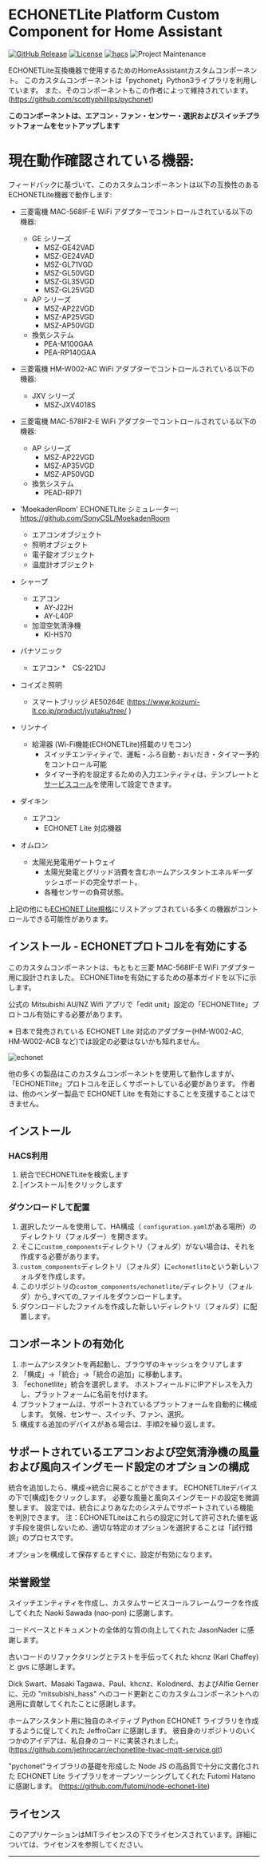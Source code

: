# ECHONETLite Platform Custom Component for Home Assistant

[![GitHub Release][releases-shield]][releases]
[![License][license-shield]](LICENSE)
[![hacs][hacsbadge]][hacs]
![Project Maintenance][maintenance-shield]

ECHONETLite互換機器で使用するためのHomeAssistantカスタムコンポーネント。
このカスタムコンポーネントは「pychonet」Python3ライブラリを利用しています。
また、そのコンポーネントもこの作者によって維持されています。
(https://github.com/scottyphillips/pychonet)

**このコンポーネントは、エアコン・ファン・センサー・選択およびスイッチプラットフォームをセットアップします**

# 現在動作確認されている機器:
フィードバックに基づいて、このカスタムコンポーネントは以下の互換性のあるECHONETLite機器で動作します:

* 三菱電機 MAC-568IF-E WiFi アダプターでコントロールされている以下の機器:
  * GE シリーズ
     * MSZ-GE42VAD
     * MSZ-GE24VAD
     * MSZ-GL71VGD
     * MSZ-GL50VGD
     * MSZ-GL35VGD
     * MSZ-GL25VGD
  * AP シリーズ
     * MSZ-AP22VGD
     * MSZ-AP25VGD
     * MSZ-AP50VGD
  * 換気システム
     * PEA-M100GAA
     * PEA-RP140GAA

* 三菱電機 HM-W002-AC WiFi アダプターでコントロールされている以下の機器:
  * JXV シリーズ
     * MSZ-JXV4018S

* 三菱電機 MAC-578IF2-E WiFi アダプターでコントロールされている以下の機器:
  * AP シリーズ
     * MSZ-AP22VGD
     * MSZ-AP35VGD
     * MSZ-AP50VGD
  * 換気システム
     * PEAD-RP71


* 'MoekadenRoom' ECHONETLite シミュレーター: https://github.com/SonyCSL/MoekadenRoom
     * エアコンオブジェクト
     * 照明オブジェクト
     * 電子錠オブジェクト
     * 温度計オブジェクト

* シャープ
     * エアコン
         * AY-J22H
         * AY-L40P
     * 加湿空気清浄機
         * KI-HS70

* パナソニック
     *  エアコン
         *　CS-221DJ

* コイズミ照明
     * スマートブリッジ AE50264E (https://www.koizumi-lt.co.jp/product/jyutaku/tree/ )

* リンナイ
     * 給湯器 (Wi-Fi機能(ECHONETLite)搭載のリモコン)
         * スイッチエンティティで、運転・ふろ自動・おいだき・タイマー予約をコントロール可能
         * タイマー予約を設定するための入力エンティティは、テンプレートと[サービスコール]((Services.ja.md))を使用して設定できます。

* ダイキン
     * エアコン
          * ECHONET Lite 対応機器

* オムロン
    * 太陽光発電用ゲートウェイ
        * 太陽光発電とグリッド消費を含むホームアシスタントエネルギーダッシュボードの完全サポート。
        * 各種センサーの負荷状態。

上記の他にも[ECHONET Lite規格](https://echonet.jp/product/echonet-lite/)にリストアップされている多くの機器がコントロールできる可能性があります。

## インストール - ECHONETプロトコルを有効にする
このカスタムコンポーネントは、もともと三菱 MAC-568IF-E WiFi アダプター用に設計されました。
ECHONETliteを有効にするための基本ガイドを以下に示します。

公式の Mitsubishi AU/NZ Wifi アプリで「edit unit」設定の「ECHONETlite」プロトコル有効にする必要があります。

※ 日本で発売されている ECHONET Lite 対応のアダプター(HM-W002-AC, HM-W002-ACB など)では設定の必要はないかも知れません。

![echonet][echonetimg]

他の多くの製品はこのカスタムコンポーネントを使用して動作しますが、「ECHONETlite」プロトコルを正しくサポートしている必要があります。 作者は、他のベンダー製品で ECHONET Lite を有効にすることを支援することはできません。

## インストール

### HACS利用
1. 統合でECHONETLiteを検索します
2. [インストール]をクリックします

### ダウンロードして配置
1. 選択したツールを使用して、HA構成（ `configuration.yaml`がある場所）のディレクトリ（フォルダー）を開きます。
2. そこに`custom_components`ディレクトリ（フォルダ）がない場合は、それを作成する必要があります。
3.  `custom_components`ディレクトリ（フォルダ）に`echonetlite`という新しいフォルダを作成します。
4. このリポジトリの`custom_components/echonetlite/`ディレクトリ（フォルダ）から_すべての_ファイルをダウンロードします。
5. ダウンロードしたファイルを作成した新しいディレクトリ（フォルダ）に配置します。

## コンポーネントの有効化
1.  ホームアシスタントを再起動し、ブラウザのキャッシュをクリアします
2. 「構成」->「統合」->「統合の追加」に移動します。
3. 「echonetlite」統合を選択します。 ホストフィールドにIPアドレスを入力し、プラットフォームに名前を付けます。
4. プラットフォームは、サポートされているプラットフォームを自動的に構成します。 気候、センサー、スイッチ、ファン、選択。
5. 構成する追加のデバイスがある場合は、手順2を繰り返します。

## サポートされているエアコンおよび空気清浄機の風量および風向スイングモード設定のオプションの構成
統合を追加したら、構成->統合に戻ることができます。
ECHONETLiteデバイスの下で[構成]をクリックします。
必要な風量と風向スイングモードの設定を微調整します。 設定では、統合によりあなたのシステムでサポートされている機能を判別できます。
注：ECHONETLiteはこれらの設定に対して許可された値を返す手段を提供しないため、適切な特定のオプションを選択することは「試行錯誤」のプロセスです。

オプションを構成して保存するとすぐに、設定が有効になります。


## 栄誉殿堂
スイッチエンティティを作成し、カスタムサービスコールフレームワークを作成してくれた Naoki Sawada (nao-pon) に感謝します。

コードベースとドキュメントの全体的な質の向上してくれた JasonNader に感謝します。

古いコードのリファクタリングとテストを手伝ってくれた khcnz (Karl Chaffey) と gvs に感謝します。

Dick Swart、Masaki Tagawa、Paul、khcnz、Kolodnerd、およびAlfie Gernerに、元の "mitsubishi_hass" へのコード更新とこのカスタムコンポーネントへの適用に貢献してくれたことに感謝します。

ホームアシスタント用に独自のネイティブ Python ECHONET ライブラリを作成するように促してくれた JeffroCarr に感謝します。
彼自身のリポジトリのいくつかのアイデアは、私自身のコードに実装されました。
(https://github.com/jethrocarr/echonetlite-hvac-mqtt-service.git)

"pychonet"ライブラリの基礎を形成した Node JS の高品質で十分に文書化された ECHONET Lite ライブラリをオープンソーシングしてくれた Futomi Hatano に感謝します。
(https://github.com/futomi/node-echonet-lite)


## ライセンス

このアプリケーションはMITライセンスの下でライセンスされています。詳細については、ライセンスを参照してください。

***
[echonetlite_homeassistant]: https://github.com/scottyphillips/echonetlite_homeassistant
[hacs]: https://github.com/custom-components/hacs
[hacsbadge]: https://img.shields.io/badge/HACS-Default-orange.svg?style=for-the-badge
[releases-shield]: https://img.shields.io/github/release/scottyphillips/echonetlite_homeassistant.svg?style=for-the-badge
[releases]: https://github.com/scottyphillips/echonetlite_homeassistant/releases
[license-shield]:https://img.shields.io/github/license/scottyphillips/echonetlite_homeassistant?style=for-the-badge
[buymecoffee]: https://www.buymeacoffee.com/RgKWqyt?style=for-the-badge
[buymecoffeebadge]: https://img.shields.io/badge/buy%20me%20a%20coffee-donate-yellow.svg?style=for-the-badge
[maintenance-shield]: https://img.shields.io/badge/Maintainer-Scott%20Phillips-blue?style=for-the-badge
[echonetimg]: ECHONET.jpeg
